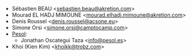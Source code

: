 - Sébastien BEAU \<<sebastien.beau@akretion.com>\>
- Mourad EL HADJ MIMOUNE \<<mourad.elhadj.mimoune@akretion.com>\>
- Denis Roussel \<<denis.roussel@acsone.eu>\>
- Simone Orsi \<<simone.orsi@camptocamp.com>\>
- [Pesol](https://www.pesol.es):
  - Jonathan Oscategui Taza \<<info@pesol.es>\>
- Khoi (Kien Kim) \<<khoikk@trobz.com>\>
